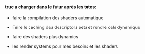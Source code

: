 #### truc a changer dans le futur après les tutos:

- faire la compilation des shaders automatique

- Faire le caching des descriptors sets et rendre cela dynamique 

- faire des shaders plus dynamics

- les render systems pour mes besoins et les shaders